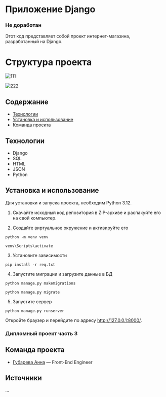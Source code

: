 
# Приложение Django

### Не доработан

Этот код представляет собой проект интернет-магазина, разработанный на Django.

# Структура проекта

![111](https://github.com/user-attachments/assets/0760d9e9-5a94-4b41-bca8-217f2f1c80fc)

![222](https://github.com/user-attachments/assets/d2d5e616-99a7-432f-99dc-d072ee433da2)

## Содержание
- [Технологии](#технологии)
- [Установка и использование]()
- [Команда проекта](#команда-проекта)

## Технологии
- Django
- SQL
- HTML
- JSON
- Python

## Установка и использование

Для установки и запуска проекта, необходим Python 3.12.

1. Скачайте исходный код репозитория в ZIP-архиве и распакуйте его на свой компьютер.

2. Создайте виртуальное окружение и активируйте его
```
python -m venv venv

venv\Scripts\activate
```
3. Установите зависимости
```
pip install -r req.txt
```
4. Запустите миграции и загрузите данные в БД
```
python manage.py makemigrations 

python manage.py migrate
```
5. Запустите сервер
```
python manage.py runserver
```
Откройте браузер и перейдите по адресу http://127.0.0.1:8000/.


### Дипломный проект часть 3


## Команда проекта

- [Губарева Анна](https://github.com/nyzlo4ka) — Front-End Engineer

## Источники
... 
